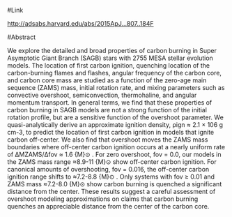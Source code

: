 #Link

http://adsabs.harvard.edu/abs/2015ApJ...807..184F

#Abstract

We explore the detailed and broad properties of carbon burning in Super Asymptotic Giant Branch (SAGB) stars with 2755 MESA stellar evolution models. The location of first carbon ignition, quenching location of the carbon-burning flames and flashes, angular frequency of the carbon core, and carbon core mass are studied as a function of the zero-age main sequence (ZAMS) mass, initial rotation rate, and mixing parameters such as convective overshoot, semiconvection, thermohaline, and angular momentum transport. In general terms, we find that these properties of carbon burning in SAGB models are not a strong function of the initial rotation profile, but are a sensitive function of the overshoot parameter. We quasi-analytically derive an approximate ignition density, ρign ≈ 2.1 × 106 g cm-3, to predict the location of first carbon ignition in models that ignite carbon off-center. We also find that overshoot moves the ZAMS mass boundaries where off-center carbon ignition occurs at a nearly uniform rate of ΔMZAMS/Δfov ≈ 1.6 {M}⊙ . For zero overshoot, fov = 0.0, our models in the ZAMS mass range ≈8.9-11 {M}⊙ show off-center carbon ignition. For canonical amounts of overshooting, fov = 0.016, the off-center carbon ignition range shifts to ≈7.2-8.8 {M}⊙ . Only systems with fov ≥ 0.01 and ZAMS mass ≈7.2-8.0 {M}⊙ show carbon burning is quenched a significant distance from the center. These results suggest a careful assessment of overshoot modeling approximations on claims that carbon burning quenches an appreciable distance from the center of the carbon core. 

